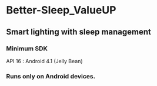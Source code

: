 # Better-Sleep_ValueUP
## Smart lighting with sleep management

### Minimum SDK
 API 16 : Android 4.1 (Jelly Bean)
 
### Runs only on Android devices. 

